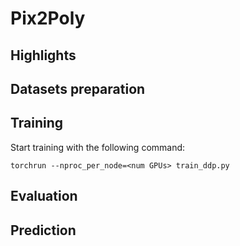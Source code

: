 # Pix2Poly

## Highlights

## Datasets preparation

## Training

Start training with the following command:

```
torchrun --nproc_per_node=<num GPUs> train_ddp.py 
```

## Evaluation

## Prediction